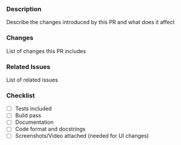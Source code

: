 ### Description

Describe the changes introduced by this PR and what does it affect

### Changes

List of changes this PR includes

### Related Issues

List of related issues

### Checklist

- [ ] Tests included
- [ ] Build pass
- [ ] Documentation
- [ ] Code format and docstrings
- [ ] Screenshots/Video attached (needed for UI changes)
